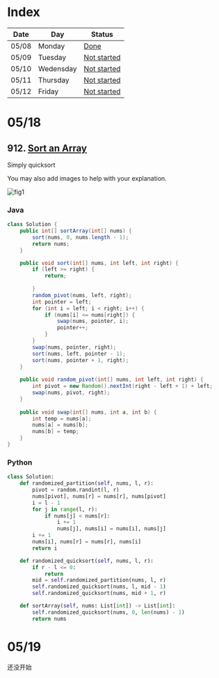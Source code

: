 # Index

| Date | Day | Status |
| ----------- | ----------- | ----------- |
| 05/08 | Monday | [Done](#0508) |
| 05/09 | Tuesday | [Not started](#0509) |
| 05/10 | Wedensday | [Not started](#0510) |
| 05/11 | Thursday | [Not started](#0511) |
| 05/12 | Friday | [Not started](#0512) |

# 05/18

## 912. [Sort an Array](https://leetcode.com/problems/sort-an-array/)

Simply quicksort

You may also add images to help with your explanation.

![fig1](./img/Quicksort.png)

### Java
```java
class Solution {
    public int[] sortArray(int[] nums) {
        sort(nums, 0, nums.length - 1);
        return nums;
    }

    public void sort(int[] nums, int left, int right) {
        if (left >= right) {
            return;
            
        }
        random_pivot(nums, left, right);
        int pointer = left;
        for (int i = left; i < right; i++) {
            if (nums[i] <= nums[right]) {
                swap(nums, pointer, i);
                pointer++;
            }
        }
        swap(nums, pointer, right);
        sort(nums, left, pointer - 1);
        sort(nums, pointer + 1, right);
    }
    
    public void random_pivot(int[] nums, int left, int right) {
        int pivot = new Random().nextInt(right - left + 1) + left;
        swap(nums, pivot, right);
    }
    
    public void swap(int[] nums, int a, int b) {
        int temp = nums[a];
        nums[a] = nums[b];
        nums[b] = temp;
    }
}
```

### Python
```python
class Solution:
    def randomized_partition(self, nums, l, r):
        pivot = random.randint(l, r)
        nums[pivot], nums[r] = nums[r], nums[pivot]
        i = l - 1
        for j in range(l, r):
            if nums[j] < nums[r]:
                i += 1
                nums[j], nums[i] = nums[i], nums[j]
        i += 1
        nums[i], nums[r] = nums[r], nums[i]
        return i

    def randomized_quicksort(self, nums, l, r):
        if r - l <= 0:
            return
        mid = self.randomized_partition(nums, l, r)
        self.randomized_quicksort(nums, l, mid - 1)
        self.randomized_quicksort(nums, mid + 1, r)

    def sortArray(self, nums: List[int]) -> List[int]:
        self.randomized_quicksort(nums, 0, len(nums) - 1)
        return nums
```

# 05/19 
还没开始